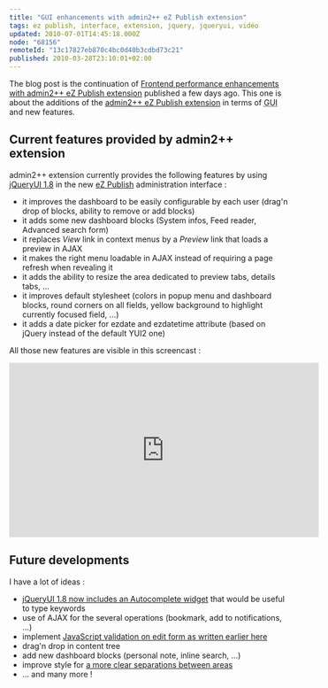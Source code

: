 ```yaml
---
title: "GUI enhancements with admin2++ eZ Publish extension"
tags: ez publish, interface, extension, jquery, jqueryui, vidéo
updated: 2010-07-01T14:45:18.000Z
node: "68156"
remoteId: "13c17827eb870c4bc0d40b3cdbd73c21"
published: 2010-03-28T23:10:01+02:00
---
```


The blog post is the continuation of [Frontend performance enhancements with admin2++ eZ Publish extension](/post/frontend-performance-enhancements-with-admin2-ez-publish-extension) published a few days ago. This one is about the additions of the [admin2++ eZ Publish extension](http://projects.ez.no/admin2pp) in terms of <abbr title="Graphical User Interface">GUI</abbr>  and new features.


## Current features provided by admin2++ extension


admin2++ extension currently provides the following features by using [jQueryUI 1.8](http://blog.jqueryui.com/2010/03/jquery-ui-18/) in the new [eZ Publish](/tag/ez-publish) administration interface :

* it improves the dashboard to be easily configurable by each user (drag'n drop of blocks, ability to remove or add blocks)
* it adds some new dashboard blocks (System infos, Feed reader, Advanced search form)
* it replaces *View* link in context menus by a *Preview* link that loads a preview in AJAX
* it makes the right menu loadable in AJAX instead of requiring a page refresh when revealing it
* it adds the ability to resize the area dedicated to preview tabs, details tabs, ...
* it improves default stylesheet (colors in popup menu and dashboard blocks, round corners on all fields, yellow background to highlight currently focused field, ...)
* it adds a date picker for ezdate and ezdatetime attribute (based on jQuery instead of the default YUI2 one)

All those new features are visible in this screencast :

<div class="video-container">
<iframe width="560" height="315" src="https://www.youtube-nocookie.com/embed/5QbXiNeSP9Y?rel=0" frameborder="0" allow="autoplay; encrypted-media" allowfullscreen></iframe>
</div>

## Future developments


I have a lot of ideas :

* [jQueryUI 1.8 now includes an Autocomplete widget](http://jqueryui.com/demos/autocomplete/) that would be useful to type keywords
* use of AJAX for the several operations (bookmark, add to notifications, ...)
* implement [JavaScript validation on edit form as written earlier here](/post/some-thougths-about-the-admin-interface-refresh-of-ez-publish)
* drag'n drop in content tree
* add new dashboard blocks (personal note, inline search, ...)
* improve style for [a more clear separations between areas](http://share.ez.no/forums/discussions/administration-interface-refresh-take-2-tell-us-more-of-what-you-think/(offset)/20#comment57448)
* ... and many more !
